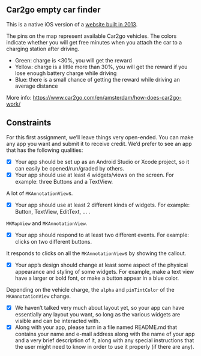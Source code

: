 Car2go empty car finder
-----------------------

This is a native iOS version of a [website built in 2013](http://plict.nl/car2go/).

The pins on the map represent available Car2go vehicles. The colors indicate whether you will get free minutes when you attach the car to a charging station after driving.

- Green: charge is <30%, you will get the reward
- Yellow: charge is a little more than 30%, you will get the reward if you lose enough battery charge while driving
- Blue: there is a small chance of getting the reward while driving an average distance

More info: https://www.car2go.com/en/amsterdam/how-does-car2go-work/

## Constraints

For this first assignment, we’ll leave things very open-ended. You can make any app you want and submit it to receive credit. We’d prefer to see an app that has the following qualities:

- [x] Your app should be set up as an Android Studio or Xcode project, so it can easily be opened/run/graded by others.
- [x] Your app should use at least 4 widgets/views on the screen. For example: three Buttons and a TextView.

A lot of `MKAnnotationView`s.

- [x] Your app should use at least 2 different kinds of widgets. For example: Button, TextView, EditText, … .

`MKMapView` and `MKAnnotationView`.

- [x] Your app should respond to at least two different events. For example: clicks on two different buttons.

It responds to clicks on all the `MKAnnotationView`s by showing the callout.

- [x] Your app’s design should change at least some aspect of the physical appearance and styling of some widgets. For example, make a text view have a larger or bold font, or make a button appear in a blue color.

Depending on the vehicle charge, the `alpha` and `pinTintColor` of the `MKAnnotationView` change.

- [x] We haven’t talked very much about layout yet, so your app can have essentially any layout you want, so long as the various widgets are visible and can be interacted with.
- [x] Along with your app, please turn in a file named README.md that contains your name and e-mail address along with the name of your app and a very brief description of it, along with any special instructions that the user might need to know in order to use it properly (if there are any).
